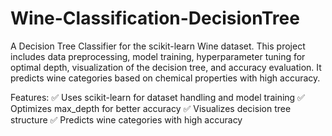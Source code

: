 # Wine-Classification-DecisionTree
A Decision Tree Classifier for the scikit-learn Wine dataset. This project includes data preprocessing, model training, hyperparameter tuning for optimal depth, visualization of the decision tree, and accuracy evaluation. It predicts wine categories based on chemical properties with high accuracy. 

Features:
✅ Uses scikit-learn for dataset handling and model training
✅ Optimizes max_depth for better accuracy
✅ Visualizes decision tree structure
✅ Predicts wine categories with high accuracy
